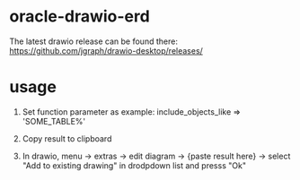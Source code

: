 # oracle-drawio-erd

The latest drawio release can be found there: https://github.com/jgraph/drawio-desktop/releases/

# usage
1. Set function parameter as example:
include_objects_like => 'SOME_TABLE%'

2. Copy result to clipboard

3. In drawio, menu -> extras -> edit diagram  -> {paste result here} -> select "Add to existing drawing" in drodpdown list and presss "Ok"
